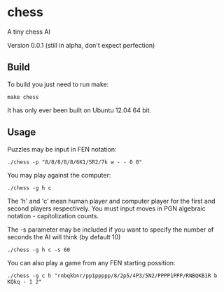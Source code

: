 chess
=====

A tiny chess AI

Version 0.0.1 (still in alpha, don't expect perfection)

Build
-----

  To build you just need to run make:

    make chess

  It has only ever been built on Ubuntu 12.04 64 bit.

Usage
-----

  Puzzles may be input in FEN notation:

    ./chess -p "8/8/8/8/8/6K1/5R2/7k w - - 0 0"

  You may play against the computer:

    ./chess -g h c

  The 'h' and 'c' mean human player and computer player for the first
  and second players respectively.
  You must input moves in PGN algebraic notation - capitolization counts.

  The -s parameter may be included if you want to specify the number of seconds the AI will think (by default 10)

    ./chess -g h c -s 60

  You can also play a game from any FEN starting possition:

    ./chess -g c h "rnbqkbnr/pp1ppppp/8/2p5/4P3/5N2/PPPP1PPP/RNBQKB1R b KQkq - 1 2"
